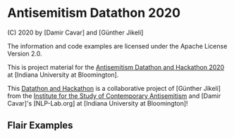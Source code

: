 # Antisemitism Datathon 2020

(C) 2020 by [Damir Cavar] and [Günther Jikeli]

The information and code examples are licensed under the Apache License Version 2.0.


This is project material for the [Antisemitism Datathon and Hackathon 2020](https://isca.indiana.edu/news-events/Antisemitism%20on%20Social%20Media%20Workshops%20in%20May%202020.html) at [Indiana University at Bloomington].

This [Datathon and Hackathon](https://isca.indiana.edu/news-events/Antisemitism%20on%20Social%20Media%20Workshops%20in%20May%202020.html) is a collaborative project of [Günther Jikeli] from the [Institute for the Study of Contemporary Antisemitism](https://isca.indiana.edu/) and [Damir Cavar]'s [NLP-Lab.org] at [Indiana University at Bloomington]!


## Flair Examples

